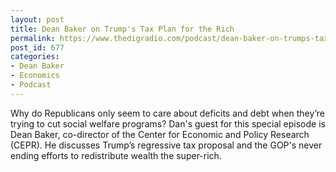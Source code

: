 ```yaml
---
layout: post
title: Dean Baker on Trump's Tax Plan for the Rich
permalink: https://www.thedigradio.com/podcast/dean-baker-on-trumps-tax-plan-for-the-rich/index.html
post_id: 677
categories: 
- Dean Baker
- Economics
- Podcast
---
```


Why do Republicans only seem to care about deficits and debt when they’re trying to cut social welfare programs? Dan's guest for this special episode is Dean Baker, co-director of the Center for Economic and Policy Research (CEPR). He discusses Trump’s regressive tax proposal and the GOP's never ending efforts to redistribute wealth the super-rich.
